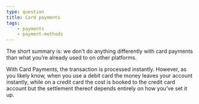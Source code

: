 ```yaml
---
type: question
title: Card payments
tags:
    - payments
    - payment-methods
---
```


The short summary is: we don’t do anything differently with card payments than what you’re already used to on other platforms.

With Card Payments, the transaction is processed instantly. However, as you likely know, when you use a debit card the money leaves your account instantly, while on a credit card the cost is booked to the credit card account but the settlement thereof depends entirely on how you’ve set it up.